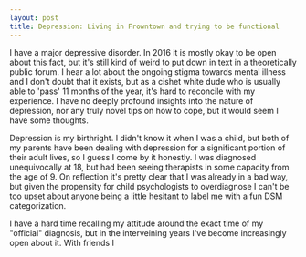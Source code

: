 ```yaml
---
layout: post
title: Depression: Living in Frowntown and trying to be functional
---
```


I have a major depressive disorder. In 2016 it is mostly okay to be open about this fact,
but it's still kind of weird to put down in text in a theoretically public forum. I hear
a lot about the ongoing stigma towards mental illness and I don't doubt that it exists,
but as a cishet white dude who is usually able to 'pass' 11 months of the year, it's hard to
reconcile with my experience. I have no deeply profound insights into the nature of depression,
nor any truly novel tips on how to cope, but it would seem I have some thoughts.

Depression is my birthright. I didn't know it when I was a child, but both of my parents
have been dealing with depression for a significant portion of their adult lives, so I guess
I come by it honestly. I was diagnosed unequivocally at 18, but had been seeing therapists
in some capacity from the age of 9. On reflection it's pretty clear that I was already
in a bad way, but given the propensity for child psychologists to overdiagnose I can't be
too upset about anyone being a little hesitant to label me with a fun DSM categorization.

I have a hard time recalling my attitude around the exact time of my "official" diagnosis,
but in the interveining years I've become increasingly open about it. With friends I 
